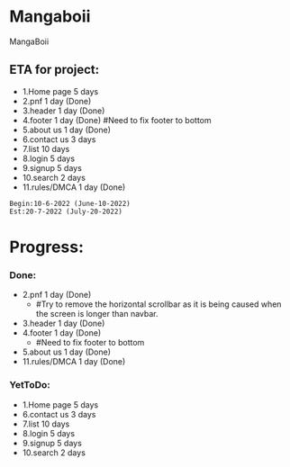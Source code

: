 # Mangaboii
MangaBoii
## ETA for project:
- 1.Home page 5 days
- 2.pnf 1 day (Done)
- 3.header 1 day (Done)
- 4.footer 1 day (Done) #Need to fix footer to bottom
- 5.about us 1 day (Done)
- 6.contact us 3 days
- 7.list 10 days
- 8.login 5 days
- 9.signup 5 days
- 10.search 2 days
- 11.rules/DMCA 1 day (Done)

```Total:35 days + 5 days for bug fix.
Begin:10-6-2022 (June-10-2022)
Est:20-7-2022 (July-20-2022)
```
# Progress:
### Done:
- 2.pnf 1 day (Done) 
    - #Try to remove the horizontal scrollbar as it is being caused when the screen is longer than navbar.
- 3.header 1 day (Done)
- 4.footer 1 day (Done) 
    - #Need to fix footer to bottom
- 5.about us 1 day (Done)
- 11.rules/DMCA 1 day (Done)

### YetToDo:
- 1.Home page 5 days
- 6.contact us 3 days
- 7.list 10 days
- 8.login 5 days
- 9.signup 5 days
- 10.search 2 days